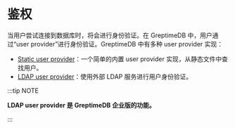 # 鉴权

当用户尝试连接到数据库时，将会进行身份验证。在 GreptimeDB 中，用户通过“user provider”进行身份验证。GreptimeDB 中有多种 user
provider 实现：

- [Static user provider](./static.md)：一个简单的内置 user provider 实现，从静态文件中查找用户。
- [LDAP user provider](./ldap.md)：使用外部 LDAP 服务进行用户身份验证。

:::tip NOTE

**LDAP user provider 是 GreptimeDB 企业版的功能。**

:::
